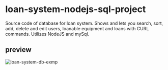 # loan-system-nodejs-sql-project

Source code of database for loan system. Shows and lets you search, sort, add, delete and edit users, loanable equipment and loans with CURL commands. Utilizes NodeJS and mySql.

## preview
![loan-system-db-exmp](https://user-images.githubusercontent.com/35838078/51483085-dfe7e400-1da0-11e9-9809-74fc2b9b9f8d.png)

